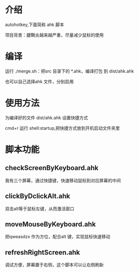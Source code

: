 # 介绍
autohotkey,下面简称 ahk 脚本

项目背景：腱鞘炎越来越严重，尽量减少鼠标的使用

# 编译
运行 ./merge.sh：把src 目录下的 *.ahk，编译打包 到 dist/ahk.ahk

也可以自己选择ahk 文件，分别启用

# 使用方法
为编译好的文件 dist/ahk.ahk 设置快捷方式

cmd+r 运行 shell:startup,把快捷方式放到开机启动文件夹里

# 脚本功能
## checkScreenByKeyboard.ahk  
我有三个屏幕，通过快捷键，快速移动鼠标到对应屏幕的中间

## clickByDclickAlt.ahk  
双击alt等于鼠标左键，从而激活窗口

## moveMouseByKeyboard.ahk  
把qweasdzx 作为方位，配合alt 键，实现鼠标快速移动

## refreshRightScreen.ahk
调试方便，屏幕置于右侧，这个脚本可以让右侧刷新